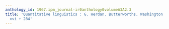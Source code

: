 ```yaml
---
anthology_id: 1967.ipm_journal-ir0anthology0volumeA3A2.3
title: 'Quantitative linguistics : G. Herdan. Butterworths, Washington, 1964. pp.
  xvi + 284'
---
```

